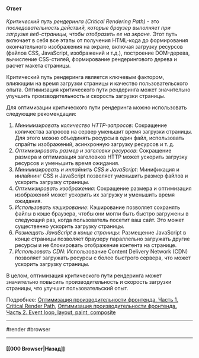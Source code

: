 #### Ответ

*Критический путь рендеринга (Critical Rendering Path)* - это *последовательность действий, которые браузер выполняет при загрузке веб-страницы, чтобы отобразить ее на экране.* Этот путь включает в себя все этапы от получения HTML-кода до формирования окончательного изображения на экране, включая загрузку ресурсов (файлов CSS, JavaScript, изображений и т.д.), построение DOM-дерева, вычисление CSS-стилей, формирование рендерингового дерева и расчет макета страницы.

Критический путь рендеринга является ключевым фактором, влияющим на время загрузки страницы и качество пользовательского опыта. Оптимизация критического пути рендеринга может значительно улучшить производительность и скорость загрузки страницы.

Для оптимизации критического пути рендеринга можно использовать следующие рекомендации:
1. *Минимизировать количество HTTP-запросов*: Сокращение количества запросов на сервер уменьшит время загрузки страницы. Для этого можно объединять ресурсы в один файл, использовать спрайты изображений, асинхронную загрузку ресурсов и т. д.
2. *Оптимизировать размер и заголовки ресурсов*: Сокращение размера и оптимизация заголовков HTTP может ускорить загрузку ресурсов и уменьшить время ожидания.
3. *Минимизировать и инлайнить CSS и JavaScript*: Минификация и инлайнинг CSS и JavaScript позволяет уменьшить размер файлов и ускорить загрузку страницы.
4. *Оптимизировать изображения*: Сокращение размера и оптимизация изображений может ускорить их загрузку и уменьшить время ожидания.
5. *Использовать кэширование*: Кэширование позволяет сохранять файлы в кэше браузера, чтобы они могли быть быстро загружены в следующий раз, когда пользователь посетит ваш сайт. Это может существенно ускорить загрузку страницы.
6. *Размещать JavaScript в конце страницы*: Размещение JavaScript в конце страницы позволяет браузеру параллельно загружать другие ресурсы и не блокировать отображение контента на странице.
7. *Использовать CDN*: Использование Content Delivery Network (CDN) позволяет загружать ресурсы с более быстрого сервера, что может ускорить загрузку страницы.

В целом, оптимизация критического пути рендеринга может значительно повысить производительность и скорость загрузки страницы, что улучшит пользовательский опыт.

Подробнее: [Оптимизация производительности фронтенда. Часть 1. Critical Render Path](https://habr.com/ru/companies/hh/articles/513940/), [Оптимизация производительности фронтенда. Часть 2. Event loop, layout, paint, composite](https://habr.com/ru/articles/517594/)

___
#render #browser

___

#### [[000 Browser|Назад]]
